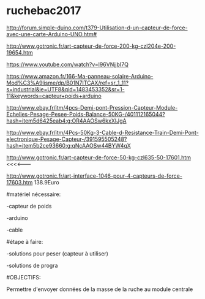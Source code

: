 # ruchebac2017

http://forum.simple-duino.com/t379-Utilisation-d-un-capteur-de-force-avec-une-carte-Arduino-UNO.htm# </p>
http://www.gotronic.fr/art-capteur-de-force-200-kg-czl204e-200-19654.htm </p>
https://www.youtube.com/watch?v=l96VNjjbI7Q </p>
https://www.amazon.fr/166-Ma-panneau-solaire-Arduino-Mod%C3%A9lisme/dp/B01N7ITCAX/ref=sr_1_11?s=industrial&ie=UTF8&qid=1483453352&sr=1-11&keywords=capteur+poids+arduino  </p>
http://www.ebay.fr/itm/4pcs-Demi-pont-Pression-Capteur-Module-Echelles-Pesage-Pesee-Poids-Balance-50KG-/401112165044?hash=item5d6425eab4:g:OR4AAOSw6kxXIJgA </p>
http://www.ebay.fr/itm/4Pcs-50Kg-3-Cable-d-Resistance-Train-Demi-Pont-electronique-Pesage-Capteur-/391595505248?hash=item5b2ce93660:g:qNcAAOSw44BYW4qX  </p>



http://www.gotronic.fr/art-capteur-de-force-50-kg-czl635-50-17601.htm       <<<<--- </p>
http://www.gotronic.fr/art-interface-1046-pour-4-capteurs-de-force-17603.htm    138.9Euro      </p>





#matériel nécessaire: 

-capteur de poids </p>
-arduino</p>
-cable</p>


#étape à faire:

-solutions pour peser  (capteur à utiliser)</p>

-solutions de progra </p>


#OBJECTIFS:

Permettre d'envoyer données de la masse de la ruche au module centrale
        




